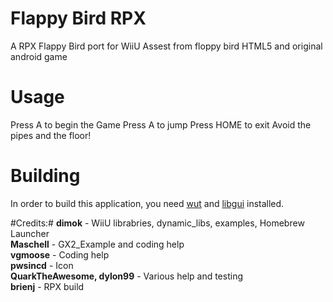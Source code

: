 # Flappy Bird RPX
A RPX Flappy Bird port for WiiU
Assest from floppy bird HTML5 and original android game

# Usage
Press A to begin the Game
Press A to jump
Press HOME to exit
Avoid the pipes and the floor!

# Building
In order to build this application, you need [wut](https://github.com/devkitPro/wut/) and [libgui](https://github.com/wiiu-env/libgui) installed.

#Credits:#
<b>dimok</b> - WiiU librabries, dynamic_libs, examples, Homebrew Launcher  
<b>Maschell</b> - GX2_Example and coding help  
<b>vgmoose</b> - Coding help  
<b>pwsincd</b> - Icon  
<b>QuarkTheAwesome, dylon99</b> - Various help and testing  
<b>brienj</b> - RPX  build
